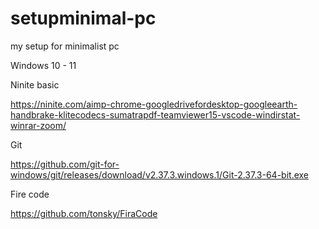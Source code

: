 # setupminimal-pc
my setup for minimalist pc

Windows 10 - 11

Ninite basic 

https://ninite.com/aimp-chrome-googledrivefordesktop-googleearth-handbrake-klitecodecs-sumatrapdf-teamviewer15-vscode-windirstat-winrar-zoom/

Git

https://github.com/git-for-windows/git/releases/download/v2.37.3.windows.1/Git-2.37.3-64-bit.exe

Fire code

https://github.com/tonsky/FiraCode